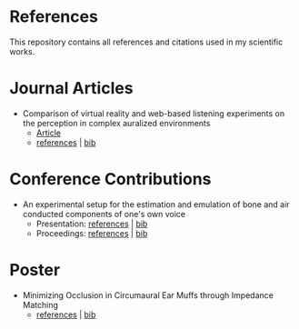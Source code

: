 # References
This repository contains all references and citations used in my scientific works.

# Journal Articles
- Comparison of virtual reality and web-based listening experiments on the perception in complex auralized environments
    - [Article](https://doi.org/10.1121/10.0036147)
    - [references](/Comparison%20of%20virtual%20reality%20and%20web-based%20listening%20experiments%20on%20the%20perception%20in%20complex%20auralized%20environments/references.md) | [bib](/Comparison%20of%20virtual%20reality%20and%20web-based%20listening%20experiments%20on%20the%20perception%20in%20complex%20auralized%20environments/references.bib)

# Conference Contributions
- An experimental setup for the estimation and emulation of bone and air conducted components of one's own voice
    - Presentation: [references](/An%20experimental%20setup%20for%20the%20estimation%20and%20emulation%20of%20bone%20and%20air%20conducted%20components%20of%20one's%20own%20voice/Presentation/references.md) | [bib](/An%20experimental%20setup%20for%20the%20estimation%20and%20emulation%20of%20bone%20and%20air%20conducted%20components%20of%20one's%20own%20voice/Presentation/references.bib)
    - Proceedings: [references](/An%20experimental%20setup%20for%20the%20estimation%20and%20emulation%20of%20bone%20and%20air%20conducted%20components%20of%20one's%20own%20voice/Paper/references.md) | [bib](/An%20experimental%20setup%20for%20the%20estimation%20and%20emulation%20of%20bone%20and%20air%20conducted%20components%20of%20one's%20own%20voice/Paper/references.bib)

# Poster
- Minimizing Occlusion in Circumaural Ear Muffs through Impedance Matching
    - [references](/Minimizing%20Occlusion%20in%20Circumaural%20Ear%20Muffs%20through%20Impedance%20Matching/references.md) | [bib](/Minimizing%20Occlusion%20in%20Circumaural%20Ear%20Muffs%20through%20Impedance%20Matching/references.bib)
